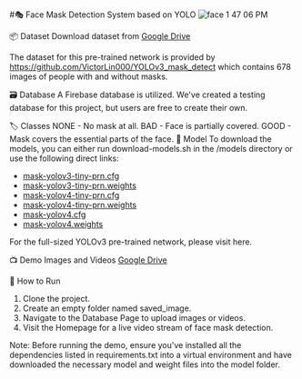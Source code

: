 #🎭 Face Mask Detection System based on YOLO
![face 1 47 06 PM](https://user-images.githubusercontent.com/69899426/142359428-77bd8e4e-3471-402c-ab63-195024d5710b.jpeg)

📦 Dataset
Download dataset from [Google Drive](https://drive.google.com/drive/folders/1aAXDTl5kMPKAHE08WKGP2PifIdc21-ZG)

The dataset for this pre-trained network is provided by https://github.com/VictorLin000/YOLOv3_mask_detect which contains 678 images of people with and without masks.


🗃️ Database
A Firebase database is utilized. We've created a testing database for this project, but users are free to create their own.

🏷️ Classes
NONE - No mask at all.
BAD - Face is partially covered.
GOOD - Mask covers the essential parts of the face.
🤖 Model
To download the models, you can either run download-models.sh in the /models directory or use the following direct links:

- [mask-yolov3-tiny-prn.cfg](https://github.com/cansik/yolo-mask-detection/releases/download/pre-trained/mask-yolov3-tiny-prn.cfg)
- [mask-yolov3-tiny-prn.weights](https://github.com/cansik/yolo-mask-detection/releases/download/pre-trained/mask-yolov3-tiny-prn.weights)
- [mask-yolov4-tiny-prn.cfg](https://github.com/cansik/yolo-mask-detection/releases/download/pre-trained/mask-yolov4-tiny.cfg)
- [mask-yolov4-tiny-prn.weights](https://github.com/cansik/yolo-mask-detection/releases/download/pre-trained/mask-yolov4-tiny.weights)
- [mask-yolov4.cfg](https://github.com/cansik/yolo-mask-detection/releases/download/pre-trained/mask-yolov4.cfg)
- [mask-yolov4.weights](https://github.com/cansik/yolo-mask-detection/releases/download/pre-trained/mask-yolov4.weights)
  
For the full-sized YOLOv3 pre-trained network, please visit here.

📺 Demo Images and Videos
[Google Drive](https://drive.google.com/drive/folders/1tbqElh98EyqO7uXSVx5wrNaKg_Tpn6QG?usp=sharing)

🔧 How to Run
1. Clone the project.
2. Create an empty folder named saved_image.
3. Navigate to the Database Page to upload images or videos.
4. Visit the Homepage for a live video stream of face mask detection.
   
Note: Before running the demo, ensure you've installed all the dependencies listed in requirements.txt into a virtual environment and have downloaded the necessary model and weight files into the model folder.

